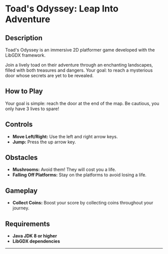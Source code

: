 # Toad's Odyssey: Leap Into Adventure

## Description
Toad's Odyssey is an immersive 2D platformer game developed with the LibGDX framework.

Join a lively toad on their adventure through an enchanting landscapes, filled with both treasures and dangers.
Your goal: to reach a mysterious door whose secrets are yet to be revealed.

## How to Play
Your goal is simple: reach the door at the end of the map. Be cautious, you only have 3 lives to spare!

## Controls
- **Move Left/Right:** Use the left and right arrow keys.
- **Jump:** Press the up arrow key.

## Obstacles
- **Mushrooms:** Avoid them! They will cost you a life.
- **Falling Off Platforms:** Stay on the platforms to avoid losing a life.

## Gameplay
- **Collect Coins:** Boost your score by collecting coins throughout your journey.

## Requirements
- **Java JDK 8 or higher**
- **LibGDX dependencies**

---

